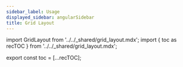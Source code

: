 ```yaml
---
sidebar_label: Usage
displayed_sidebar: angularSidebar
title: Grid Layout
---
```


import GridLayout from '../../_shared/grid_layout.mdx';
import { toc as recTOC } from '../../_shared/grid_layout.mdx';

export const toc = [...recTOC];

<GridLayout />